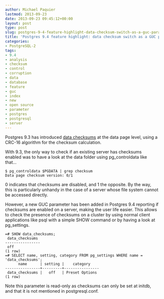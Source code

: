 ```yaml
---
author: Michael Paquier
lastmod: 2013-09-23
date: 2013-09-23 09:45:12+00:00
layout: post
type: post
slug: postgres-9-4-feature-highlight-data-checksum-switch-as-a-guc-parameter
title: 'Postgres 9.4 feature highlight: data checksum switch as a GUC parameter'
categories:
- PostgreSQL-2
tags:
- 9.4
- analysis
- checksum
- control
- corruption
- data
- database
- feature
- guc
- index
- new
- open source
- parameter
- postgres
- postgresql
- server
---
```

Postgres 9.3 has introduced [data checksums](/postgresql-2/postgres-9-3-feature-highlight-data-checksums/) at the data page level, using a CRC-16 algorithm for the checksum calculation.

With 9.3, the only way to check if an existing server has checksums enabled was to have a look at the data folder using pg\_controldata like that...

    $ pg_controldata $PGDATA | grep checksum
    Data page checksum version: 0/1

0 indicates that checksums are disabled, and 1 the opposite. By the way, this is particularly unhandy in the case of a server whose file system cannot be accessed directly.

However, a new GUC parameter has been added in Postgres 9.4 reporting if checksums are enabled on a server, making the user life easier. This allows to check the presence of checksums on a cluster by using normal client applications like psql with a simple SHOW command or by having a look at pg\_settings.

    =# SHOW data_checksums;
     data_checksums
    ----------------
     off
    (1 row)
    =# SELECT name, setting, category FROM pg_settings WHERE name = 'data_checksums';
          name      | setting |    category
    ----------------+---------+----------------
     data_checksums |   off   | Preset Options
    (1 row)

Note this parameter is read-only as checksums can only be set at initdb, and that it is not mentioned in postgresql.conf.
